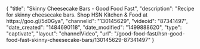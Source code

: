 {
    "title": "Skinny Cheesecake Bars - Good Food Fast",
    "description": "Recipe for skinny cheesecake bars. Shop HSN Kitchen & Food at https:\/\/goo.gl\/5d0Gya",
    "channelid": "130145629",
    "videoid": "87341497",
    "date_created": "1484690118",
    "date_modified": "1499888620",
    "type": "captivate",
    "layout": "channelVideo",
    "url": "\/good-food-fast\/hsn-good-food-fast-skinny-cheesecake-bars\/130145629-87341497"
}